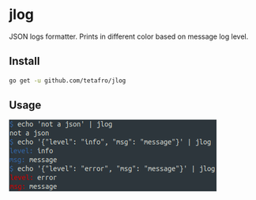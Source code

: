 # jlog

JSON logs formatter. Prints in different color based on message log level.

## Install

```sh
go get -u github.com/tetafro/jlog
```

## Usage

![screenshot](/screenshot.png)
